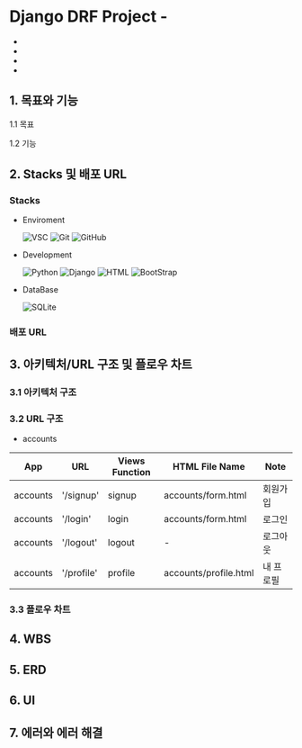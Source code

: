 # Django DRF Project -
  * 
  * 
  * 
  * 
    
## 1. 목표와 기능
  1.1 목표


1.2 기능


## 2. Stacks 및 배포 URL

  ### Stacks
  
  * Enviroment

    ![VSC](https://img.shields.io/badge/Visual_Studio_Code-0078D4?style=for-the-badge&logo=visual%20studio%20code&logoColor=white)
    ![Git](https://img.shields.io/badge/GIT-E44C30?style=for-the-badge&logo=git&logoColor=white)
    ![GitHub](https://img.shields.io/badge/GitHub-100000?style=for-the-badge&logo=github&logoColor=white)

 

  * Development


    ![Python](https://img.shields.io/badge/Python-3776AB?style=for-the-badge&logo=python&logoColor=white)
    ![Django](https://img.shields.io/badge/Django-092E20?style=for-the-badge&logo=django&logoColor=white)
    ![HTML](https://img.shields.io/badge/HTML5-E34F26?style=for-the-badge&logo=html5&logoColor=white)
    ![BootStrap](https://img.shields.io/badge/Bootstrap-563D7C?style=for-the-badge&logo=bootstrap&logoColor=white)
 


  * DataBase
    
    ![SQLite](https://img.shields.io/badge/SQLite-07405E?style=for-the-badge&logo=sqlite&logoColor=white)

  ### 배포 URL

## 3. 아키텍처/URL 구조 및 플로우 차트

  ### 3.1 아키텍처 구조
  

### 3.2 URL 구조

- accounts

  
| App       | URL                                        | Views Function    | HTML File Name                        | Note           |
|-----------|--------------------------------------------|-------------------|---------------------------------------|----------------|
| accounts  | '/signup'                                  | signup            | accounts/form.html                    | 회원가입         |
| accounts  | '/login'                                   | login             | accounts/form.html                    | 로그인          |
| accounts  | '/logout'                                  | logout            | -                                     | 로그아웃         |
| accounts  | '/profile'                                 | profile           | accounts/profile.html                 | 내 프로필        |



### 3.3 플로우 차트



## 4. WBS



## 5. ERD 





## 6. UI 


## 7. 에러와 에러 해결
